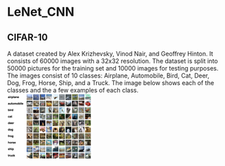 # LeNet_CNN
## CIFAR-10
A dataset created by Alex Krizhevsky, Vinod Nair, and Geoffrey Hinton. 
It consists of 60000 images with a 32x32 resolution. The dataset is split into
50000 pictures for the training set and 10000 images for testing purposes.
The images consist of 10 classes: Airplane, Automobile, Bird, Cat, Deer, Dog, 
Frog, Horse, Ship, and a Truck. The image below shows each of the classes and
the a few examples of each class.
<img src="./Cifar-example.png" width="200"/>


